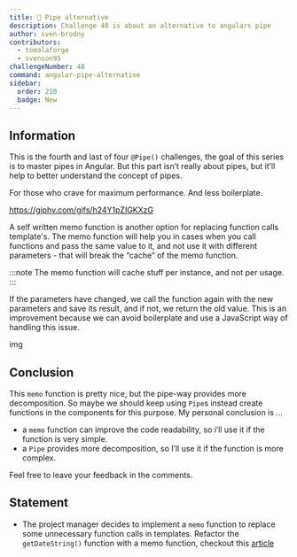 ```yaml
---
title: 🔴 Pipe alternative
description: Challenge 48 is about an alternative to angulars pipe
author: sven-brodny
contributors:
  - tomalaforge
  - svenson95
challengeNumber: 48
command: angular-pipe-alternative
sidebar:
  order: 210
  badge: New
---
```


## Information

This is the fourth and last of four `@Pipe()` challenges, the goal of this series is to master pipes in Angular. But this part isn’t really about pipes, but it’ll help to better understand the concept of pipes.

For those who crave for maximum performance. And less boilerplate.

https://giphy.com/gifs/h24Y1pZIGKXzG

A self written memo function is another option for replacing function calls template's. The memo function will help you in cases when you call functions and pass the same value to it, and not use it with different parameters - that will break the “cache” of the memo function.

:::note
The memo function will cache stuff per instance, and not per usage.
:::

If the parameters have changed, we call the function again with the new parameters and save its result, and if not, we return the old value. This is an improvement because we can avoid boilerplate and use a JavaScript way of handling this issue.

img

## Conclusion

This `memo` function is pretty nice, but the pipe-way provides more decomposition. So maybe we should keep using `Pipe`s instead create functions in the components for this purpose. My personal conclusion is …

- a `memo` function can improve the code readability, so i’ll use it if the function is very simple.
- a `Pipe` provides more decomposition, so I’ll use it if the function is more complex.

Feel free to leave your feedback in the comments.

## Statement

- The project manager decides to implement a `memo` function to replace some unnecessary function calls in templates. Refactor the `getDateString()` function with a memo function, checkout this [article](https://itnext.io/its-ok-to-use-function-calls-in-angular-templates-ffdd12b0789e)
